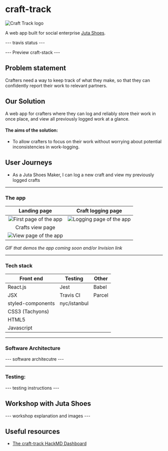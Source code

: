 # craft-track

![Craft Track logo](https://i.imgur.com/nGaqK8e.png)

A web app built for social enterprise [Juta Shoes](https://www.jutashoes.com/).

--- travis status ---

--- Preview craft-stack ---

## Problem statement

Crafters need a way to keep track of what they make, so that they can confidently report their work to relevant partners.

## Our Solution

A web app for crafters where they can log and reliably store their work in once place, and view all previously logged work at a glance.

#### The aims of the solution:

* To allow crafters to focus on their work without worrying about potential inconsistencies in work-logging.

## User Journeys

* As a Juta Shoes Maker, I can log a new craft and view my previously logged crafts

---

### The app

|                       Landing page                        |                     Craft logging page                      |
| :-------------------------------------------------------: | :---------------------------------------------------------: |
| ![First page of the app](https://i.imgur.com/ENeoUkv.png) | ![Logging page of the app](https://i.imgur.com/ws86YMO.png) |
|                     Crafts view page                      |
| ![View page of the app](https://i.imgur.com/tE8KuN4.png)  |

_GIF that demos the app coming soon and/or Invision link_

---

### Tech stack

| Front end         | Testing      | Other  |
| ----------------- | ------------ | ------ |
| React.js          | Jest         | Babel  |
| JSX               | Travis CI    | Parcel |
| styled-components | nyc/istanbul |        |
| CSS3 (Tachyons)   |              |        |
| HTML5             |              |        |
| Javascript        |              |        |

---

### Software Architecture

--- software architecutre ---

---

### Testing:

--- testing instructions ---

## Workshop with Juta Shoes

--- workshop explanation and images ---

## Useful resources

* [The craft-track HackMD Dashboard](https://hackmd.io/VLvIAuOeS82lbKMhAL_3YQ?view)
